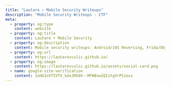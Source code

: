 ```yaml
---
title: "Lautaro — Mobile Security Writeups"
description: "Mobile Security Writeups - CTF"
meta:
  - property: og:type
    content: website
  - property: og:title
    content: Lautaro • Mobile Security
  - property: og:description
    content: Mobile security writeups: Android/iOS Reversing, Frida/Objection, Hooking & Bypasses, WebView/Intents/Providers abuse, deep links, IDORs, Smali patches, SSL pinning.
  - property: og:url
    content: https://lautarovculic.github.io/
  - property: og:image
    content: https://lautarovculic.github.io/assets/social-card.png
  - name: google-site-verification
    content: 1oHG1nVTIVTV_kdxJRh9V--MFWBvw1QIztgVrPCzoss
---
```


<script type="application/ld+json">
{
  "@context":"https://schema.org",
  "@type":"WebSite",
  "name":"Lautaro • Mobile Security",
  "url":"https://lautarovculic.github.io/",
  "potentialAction":{
    "@type":"SearchAction",
    "target":"https://lautarovculic.github.io/?q={search_term_string}",
    "query-input":"required name=search_term_string"
  }
}
</script>